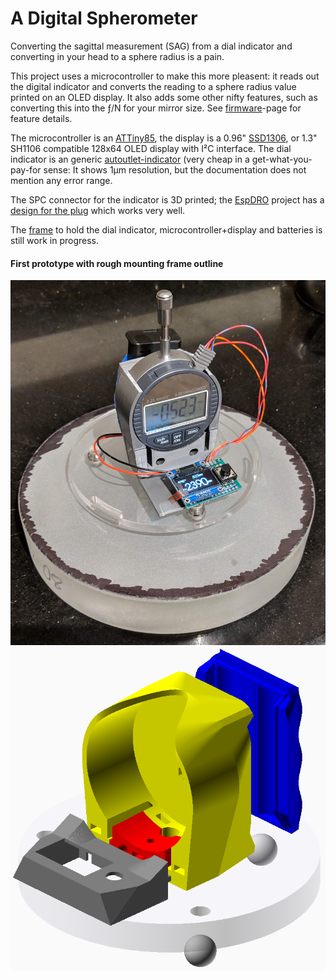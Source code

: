 A Digital Spherometer
=====================

Converting the sagittal measurement (SAG) from a dial indicator and converting
in your head to a sphere radius is a pain.

This project uses a microcontroller to make this more pleasent: it reads out
the digital indicator and converts the reading to a sphere radius value
printed on an OLED display. It also adds some other nifty features, such as
converting this into the ƒ/N for your mirror size. See [firmware]-page for
feature details.

The microcontroller is an [ATTiny85], the display is a 0.96" [SSD1306], or
1.3" SH1106 compatible 128x64 OLED display with I²C interface.
The dial indicator is an generic [autoutlet-indicator] (very cheap in a
get-what-you-pay-for sense: It shows 1μm resolution, but the documentation does
not mention any error range.

The SPC connector for the indicator is 3D printed; the [EspDRO] project
has a [design for the plug] which works very well.

The [frame](./frame) to hold the dial indicator, microcontroller+display and
batteries is still work in progress.

#### First prototype with rough mounting frame outline
![](img/spherometer-prototype.jpg)
[![](img/dial-case.png)](./frame)

[attiny85]: https://www.microchip.com/wwwproducts/en/ATtiny85
[ssd1306]: https://www.ebay.com/sch/i.html?_nkw=ssd1306+i2c+128x64
[autoutlet-indicator]: https://www.amazon.com/gp/product/B07C63VFN3
[EspDRO]: https://github.com/MGX3D/EspDRO
[design for the plug]: https://github.com/MGX3D/EspDRO/blob/master/CAD/spc_connector.scad
[avr-gcc]: https://gcc.gnu.org/wiki/avr-gcc
[firmware]: ./firmware